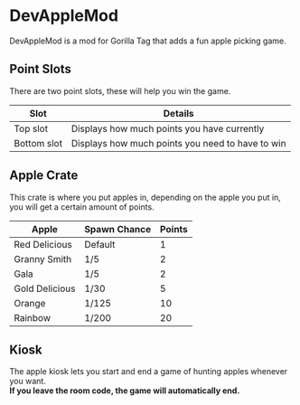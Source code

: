 # DevAppleMod
DevAppleMod is a mod for Gorilla Tag that adds a fun apple picking game.

## Point Slots
There are two point slots, these will help you win the game.   

| Slot | Details |
| ------------- | ------------- |
| Top slot | Displays how much points you have currently |
| Bottom slot | Displays how much points you need to have to win |

## Apple Crate
This crate is where you put apples in, depending on the apple you put in, you will get a certain amount of points.

| Apple | Spawn Chance | Points |
| ------------- | ------------- | ------------- |
| Red Delicious | Default | 1 |
| Granny Smith | 1/5 | 2 |
| Gala | 1/5 | 2 |
| Gold Delicious | 1/30 | 5 |
| Orange | 1/125 | 10 |
| Rainbow | 1/200 | 20 |

## Kiosk
The apple kiosk lets you start and end a game of hunting apples whenever you want.   
**If you leave the room code, the game will automatically end.**
